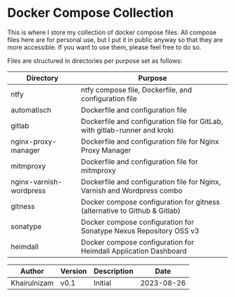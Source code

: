 # Docker Compose Collection

This is where I store my collection of docker compose files. All compose files here are for personal use, but I put it in public anyway so that they are more accessible. If you want to use them, please feel free to do so. 

Files are structured in directories per purpose set as follows:

| Directory    | Purpose  |
|--------------|----------|
| ntfy          | ntfy compose file, Dockerfile, and configuration file  |
| automatisch  | Dockerfile and configuration file          |
| gitlab        | Dockerfile and configuration file for GitLab, with gitlab-runner and kroki          |
| nginx-proxy-manager | Dockerfile and configuration file for Nginx Proxy Manager          |
| mitmproxy     | Dockerfile and configuration file for mitmproxy          |
| nginx-varnish-wordpress | Dockerfile and configuration file for Nginx, Varnish and Wordpress combo          |
| gitness  | Docker compose configuration for gitness (alternative to Github & Gitlab)  |
| sonatype | Docker compose configuration for Sonatype Nexus Repository OSS v3 |
| heimdall | Docker compose configuration for Heimdall Application Dashboard |




| Author       | Version  | Description | Date         |
|--------------|----------|-------------|--------------|
| Khairulnizam | v0.1     | Initial     | 2023-08-26   |
